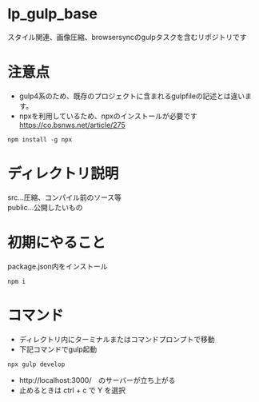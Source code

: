 # lp_gulp_base
スタイル関連、画像圧縮、browsersyncのgulpタスクを含むリポジトリです

# 注意点
* gulp4系のため、既存のプロジェクトに含まれるgulpfileの記述とは違います。
* npxを利用しているため、npxのインストールが必要です
https://co.bsnws.net/article/275
```
npm install -g npx
```

# ディレクトリ説明
src…圧縮、コンパイル前のソース等  
public…公開したいもの  

# 初期にやること
package.json内をインストール
```
npm i
```

# コマンド
* ディレクトリ内にターミナルまたはコマンドプロンプトで移動
* 下記コマンドでgulp起動
```
npx gulp develop
```
* http://localhost:3000/　のサーバーが立ち上がる
* 止めるときは ctrl + c で Y を選択